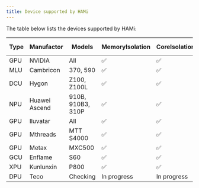 ```yaml
---
title: Device supported by HAMi
---
```


The table below lists the devices supported by HAMi:

| Type | Manufactor | Models | MemoryIsolation | CoreIsolation | MultiCard Support |
|------|------------|------|-----------------|---------------|-------------------|
| GPU | NVIDIA | All | ✅ | ✅ | ✅ |
| MLU | Cambricon | 370, 590 | ✅ | ✅ | ❌ |
| DCU | Hygon | Z100, Z100L | ✅ | ✅ | ❌ |
| NPU | Huawei Ascend | 910B, 910B3, 310P | ✅ | ✅ | ❌ |
| GPU | Iluvatar | All | ✅ | ✅ | ❌ |
| GPU | Mthreads | MTT S4000 | ✅ | ✅ | ❌ |
| GPU | Metax    | MXC500 | ✅ | ✅ | ❌ |
| GCU | Enflame  | S60    | ✅ | ✅ | ❌ |
| XPU | Kunlunxin | P800  | ✅ | ✅ | ❌ | 
| DPU | Teco | Checking | In progress | In progress | ❌ |
